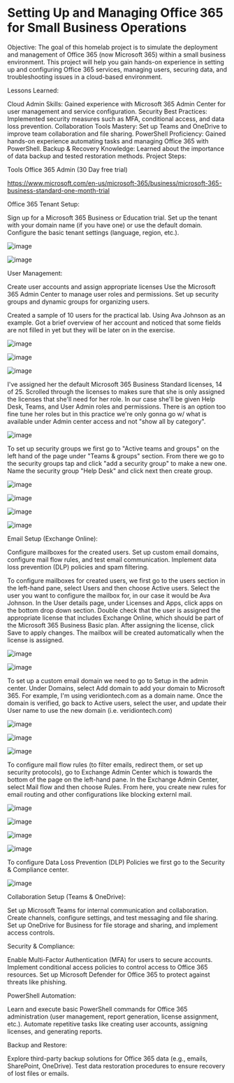 # Setting Up and Managing Office 365 for Small Business Operations

Objective: The goal of this homelab project is to simulate the deployment and management of Office 365 (now Microsoft 365) within a small business environment. This project will help you gain hands-on experience in setting up and configuring Office 365 services, managing users, securing data, and troubleshooting issues in a cloud-based environment.

Lessons Learned:

Cloud Admin Skills: Gained experience with Microsoft 365 Admin Center for user management and service configuration.
Security Best Practices: Implemented security measures such as MFA, conditional access, and data loss prevention.
Collaboration Tools Mastery: Set up Teams and OneDrive to improve team collaboration and file sharing.
PowerShell Proficiency: Gained hands-on experience automating tasks and managing Office 365 with PowerShell.
Backup & Recovery Knowledge: Learned about the importance of data backup and tested restoration methods.
Project Steps:

Tools
Office 365 Admin (30 Day free trial)

https://www.microsoft.com/en-us/microsoft-365/business/microsoft-365-business-standard-one-month-trial 

Office 365 Tenant Setup:

Sign up for a Microsoft 365 Business or Education trial.
Set up the tenant with your domain name (if you have one) or use the default domain.
Configure the basic tenant settings (language, region, etc.).

![image](https://github.com/user-attachments/assets/c7ec4ac2-6d22-455e-89ce-b96cb19c9871)

![image](https://github.com/user-attachments/assets/e0eae49d-2d67-403f-a680-43f2f913e07b)

User Management:

Create user accounts and assign appropriate licenses
Use the Microsoft 365 Admin Center to manage user roles and permissions. 
Set up security groups and dynamic groups for organizing users.

Created a sample of 10 users for the practical lab. Using Ava Johnson as an example. Got a brief overview of her account and noticed that some fields are not filled in yet but they will be later on in the exercise. 

![image](https://github.com/user-attachments/assets/90074413-224f-4657-aaa3-7cb361f855bf)

![image](https://github.com/user-attachments/assets/3a06cdd8-a725-410b-b4b5-a2ec5ca9f94c)

![image](https://github.com/user-attachments/assets/5bff372b-0970-4e6d-85b6-c3cd8ec4ef0b)

I've assigned her the default Microsoft 365 Business Standard licenses, 14 of 25. Scrolled through the licenses to makes sure that she is only assigned the licenses that she'll need for her role. In our case she'll be given Help Desk, Teams, and User Admin roles and permissions. There is an option too fine tune her roles but in this practice we're only gonna go w/ what is available under Admin center access and not "show all by category".

![image](https://github.com/user-attachments/assets/0c82b42d-1727-4bfc-9645-f24de63c388d)

To set up security groups we first go to "Active teams and groups" on the left hand of the page under "Teams & groups" section. From there we go to the security groups tap and click "add a security group" to make a new one. Name the security group "Help Desk" and click next then create group.

![image](https://github.com/user-attachments/assets/250f39ab-6666-4748-90f7-de2cca27dfe6)

![image](https://github.com/user-attachments/assets/e96576dd-4b2e-40df-a9ce-b012e6f120aa)

![image](https://github.com/user-attachments/assets/c755e724-3c77-4040-a17e-f88141c46418)

![image](https://github.com/user-attachments/assets/dd2f1eee-addc-4fdb-8c5e-99611ec1b6f9)

Email Setup (Exchange Online):

Configure mailboxes for the created users.
Set up custom email domains, configure mail flow rules, and test email communication.
Implement data loss prevention (DLP) policies and spam filtering.

To configure mailboxes for created users, we first go to the users section in the left-hand pane, select Users and then choose Active users. Select the user you want to configure the mailbox for, in our case it would be Ava Johnson. In the User details page, under Licenses and Apps, click apps on the bottom drop down section. Double check that the user is assigned the appropriate license that includes Exchange Online, which should be part of the Microsoft 365 Business Basic plan. After assigning the license, click Save to apply changes. The mailbox will be created automatically when the license is assigned. 

![image](https://github.com/user-attachments/assets/70da2423-a73d-411f-b73e-9975551629cc)

![image](https://github.com/user-attachments/assets/10c44270-2b27-4926-92f1-7e64a3e4923b)

To set up a custom email domain we need to go to Setup in the admin center. Under Domains, select Add domain to add your domain to Microsoft 365. For example, I'm using veridiontech.com as a domain name. Once the domain is verified, go back to Active users, select the user, and update their User name to use the new domain (i.e. veridiontech.com)

![image](https://github.com/user-attachments/assets/304596da-19f0-48f2-83de-1618723a4373)

![image](https://github.com/user-attachments/assets/4366acd1-3167-4bc7-91ad-55c5ed9e8b85)

![image](https://github.com/user-attachments/assets/82940a0d-1b69-4f54-9763-f97643ada643)

To configure mail flow rules (to filter emails, redirect them, or set up security protocols), go to Exchange Admin Center which is towards the bottom of the page on the left-hand pane. In the Exchange Admin Center, select Mail flow and then choose Rules. From here, you create new rules for email routing and other configurations like blocking externl mail.

![image](https://github.com/user-attachments/assets/e7b49e13-029d-4cdd-b1c6-9e86e743262e)

![image](https://github.com/user-attachments/assets/a5445678-0fe3-455c-8f70-86dd11f86fd5)

![image](https://github.com/user-attachments/assets/684b3b59-1ee0-46c1-aa4b-61faf19bf3bc)

![image](https://github.com/user-attachments/assets/55fbfd91-0074-45fb-a7e7-714668baf167)

To configure Data Loss Prevention (DLP) Policies we first go to the Security & Compliance center.

![image](https://github.com/user-attachments/assets/364c09c5-11b7-4029-a5d8-6dfb03028249)

Collaboration Setup (Teams & OneDrive):

Set up Microsoft Teams for internal communication and collaboration.
Create channels, configure settings, and test messaging and file sharing.
Set up OneDrive for Business for file storage and sharing, and implement access controls.

Security & Compliance:

Enable Multi-Factor Authentication (MFA) for users to secure accounts.
Implement conditional access policies to control access to Office 365 resources.
Set up Microsoft Defender for Office 365 to protect against threats like phishing.

PowerShell Automation:

Learn and execute basic PowerShell commands for Office 365 administration (user management, report generation, license assignment, etc.).
Automate repetitive tasks like creating user accounts, assigning licenses, and generating reports.

Backup and Restore:

Explore third-party backup solutions for Office 365 data (e.g., emails, SharePoint, OneDrive).
Test data restoration procedures to ensure recovery of lost files or emails.
